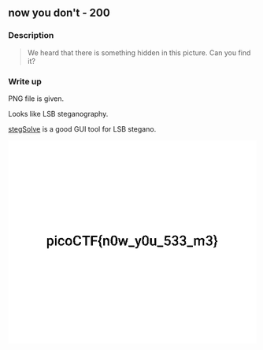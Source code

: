 ## now you don't - 200

### Description

> We heard that there is something hidden in this picture. Can you find it?

### Write up

PNG file is given.

Looks like LSB steganography.

[stegSolve](https://www.wechall.net/forum/show/thread/527/Stegsolve_1.3/page-1) is a good GUI tool for LSB stegano.

![](solved.bmp)
